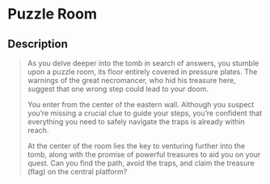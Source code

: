 # Puzzle Room
## Description
> As you delve deeper into the tomb in search of answers, you stumble upon a puzzle room, its floor entirely covered in pressure plates. The warnings of the great necromancer, who hid his treasure here, suggest that one wrong step could lead to your doom.
> 
> You enter from the center of the eastern wall. Although you suspect you’re missing a crucial clue to guide your steps, you’re confident that everything you need to safely navigate the traps is already within reach.
> 
> At the center of the room lies the key to venturing further into the tomb, along with the promise of powerful treasures to aid you on your quest. Can you find the path, avoid the traps, and claim the treasure (flag) on the central platform?
